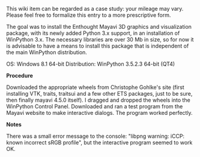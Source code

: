 This wiki item can be regarded as a case study: your mileage may vary. Please feel free to formalize this entry to a more prescriptive form.

The goal was to install the Enthought Mayavi 3D graphics and visualization package, with its newly added Python 3.x support, in an installation of WinPython 3.x. The necessary libraries are over 30 Mb in size, so for now it is advisable to have a means to install this package that is independent of the main WinPython distribution.

OS: Windows 8.1 64-bit
Distribution: WinPython 3.5.2.3 64-bit (QT4)

**Procedure**

Downloaded the appropriate wheels from Christophe Gohlke's site (first installing VTK, traits, traitsui and a few other ETS packages, just to be sure, then finally mayavi 4.5.0 itself). I dragged and dropped the wheels into the WinPython Control Panel. Downloaded and ran a test program from the Mayavi website to make interactive dialogs. The program worked perfectly.

**Notes**

There was a small error message to the console: "libpng warning: iCCP: known incorrect sRGB profile", but the interactive program seemed to work OK.


